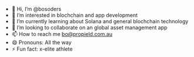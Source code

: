 - 👋 Hi, I’m @bosoders
- 👀 I’m interested in blochchain and app development
- 🌱 I’m currently learning about Solana and general blochchain technology
- 💞️ I’m looking to collaborate on an global asset management app
- 📫 How to reach me bo@propield.com.au
- 😄 Pronouns: All the way
- ⚡ Fun fact: x-elite athlete

<!---
bosoders/bosoders is a ✨ special ✨ repository because its `README.md` (this file) appears on your GitHub profile.
You can click the Preview link to take a look at your changes.
--->
